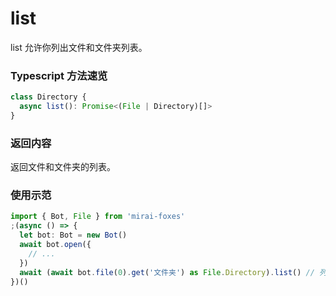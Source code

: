 # list

list 允许你列出文件和文件夹列表。

### Typescript 方法速览

```typescript
class Directory {
  async list(): Promise<(File | Directory)[]>
}
```

### 返回内容

返回文件和文件夹的列表。

### 使用示范

```typescript
import { Bot, File } from 'mirai-foxes'
;(async () => {
  let bot: Bot = new Bot()
  await bot.open({
    // ...
  })
  await (await bot.file(0).get('文件夹') as File.Directory).list() // 列出文件列表
})()
```
